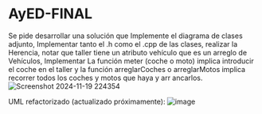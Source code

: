 # AyED-FINAL
Se pide desarrollar una solución que Implemente el diagrama de clases adjunto, Implementar tanto el
.h como el .cpp de las clases, realizar la Herencia, notar que taller tiene un atributo vehículo que es
un arreglo de Vehículos, Implementar La función meter (coche o moto) implica introducir el coche en
el taller y la función arreglarCoches o arreglarMotos implica recorrer todos los coches y motos que
haya y arr ancarlos.
![Screenshot 2024-11-19 224354](https://github.com/user-attachments/assets/83597a8d-2756-4b72-9128-aa5a432ed000)



UML refactorizado (actualizado próximamente):
![image](https://github.com/user-attachments/assets/4402d8ab-f224-44db-b95b-4f4967e26553)

